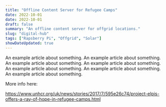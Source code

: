 ```yaml
---
title: "Offline Content Server for Refugee Camps"
date: 2022-10-01
date: 2022-10-01
draft: false
summary: "An offline content server for offgrid locations."
slug: "digital-hub"
tags: ["Rapsberry Pi", "Offgrid", "Solar"]
showDateUpdated: true
---
```

An example article about something. An example article about something. An example article about something. An example article about something. An example article about something. An example article about something. An example article about something.

More info here:

https://www.unhcr.org/uk/news/stories/2017/7/595e26c74/project-elpis-offers-a-ray-of-hope-in-refugee-camps.html